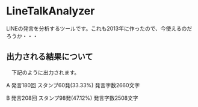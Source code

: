 # LineTalkAnalyzer
LINEの発言を分析するツールです。これも2013年に作ったので、今使えるのだろうか・・・

## 出力される結果について

　下記のように出力されます。

A	発言180回	スタンプ60発(33.33%)	発言字数2660文字

B	発言208回	スタンプ98発(47.12%)	発言字数2508文字
